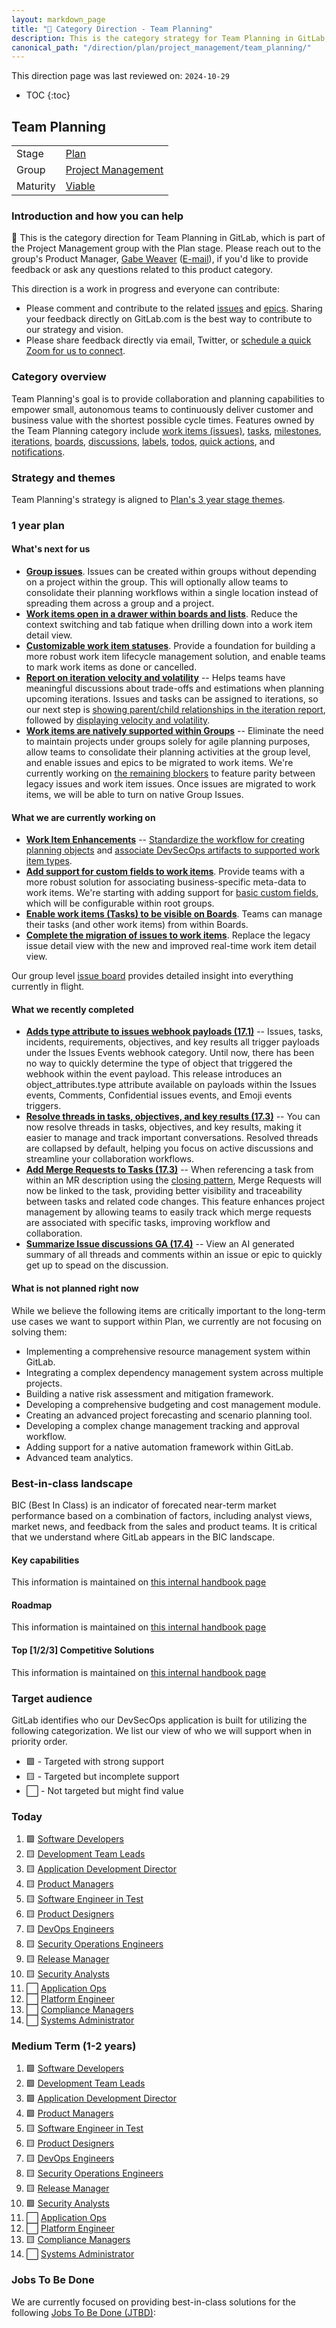 ```yaml
---
layout: markdown_page
title: "📝 Category Direction - Team Planning"
description: This is the category strategy for Team Planning in GitLab; which is part of the Plan stage's Project Management group. Learn more here!
canonical_path: "/direction/plan/project_management/team_planning/"
---
```


This direction page was last reviewed on:
`2024-10-29`



- TOC
{:toc}

## Team Planning

|  |               |
| -------- | -------------------------------- |
| Stage    | [Plan](/direction/plan/)         |
| Group | [Project Management](/direction/plan/project_management/) |
| Maturity | [Viable](/direction/#maturity) |


### Introduction and how you can help

👋 This is the category direction for Team Planning in GitLab, which is part of the Project Management group with the Plan stage. Please reach out to the group's Product Manager, [Gabe Weaver](https://gitlab.com/gweaver) ([E-mail](mailto:gweaver@gitlab.com)), if you'd like to provide feedback or ask any questions related to this product category.

This direction is a work in progress and everyone can contribute:

- Please comment and contribute to the related [issues](https://gitlab.com/groups/gitlab-org/-/issues?scope=all&utf8=%E2%9C%93&state=opened&label_name[]=group%3A%3Aproject%20management) and [epics](https://gitlab.com/groups/gitlab-org/-/epics?scope=all&utf8=%E2%9C%93&state=opened&label_name[]=Category%3ATeam%20Planning). Sharing your feedback directly on GitLab.com is the best way to contribute to our strategy and vision.
- Please share feedback directly via email, Twitter, or [schedule a quick Zoom for us to connect](https://calendly.com/gweaver/45-minute-meeting).

### Category overview

Team Planning's goal is to provide collaboration and planning capabilities to empower small, autonomous teams to continuously deliver customer and business value with the shortest possible cycle times. Features owned by the Team Planning category include [work items (issues)](https://docs.gitlab.com/ee/user/project/issues/), [tasks](https://docs.gitlab.com/ee/user/tasks.html), [milestones](https://docs.gitlab.com/ee/user/project/milestones/), [iterations](https://docs.gitlab.com/ee/user/group/iterations/), [boards](https://docs.gitlab.com/ee/user/project/issue_board.html), [discussions](https://docs.gitlab.com/ee/user/discussions/), [labels](https://docs.gitlab.com/ee/user/project/labels.html), [todos](https://docs.gitlab.com/ee/user/todos.html), [quick actions](https://docs.gitlab.com/ee/user/project/quick_actions.html), and [notifications](https://docs.gitlab.com/ee/user/profile/notifications.html).


### Strategy and themes

Team Planning's strategy is aligned to [Plan's 3 year stage themes](https://about.gitlab.com/direction/plan/#3-year-stage-themes).

### 1 year plan

#### What's next for us

- **[Group issues](https://gitlab.com/groups/gitlab-org/-/epics/12320)**. Issues can be created within groups without depending on a project within the group. This will optionally allow teams to consolidate their planning workflows within a single location instead of spreading them across a group and a project.  
- **[Work items open in a drawer within boards and lists](https://gitlab.com/gitlab-org/gitlab/-/issues/387224)**. Reduce the context switching and tab fatique when drilling down into a work item detail view. 
- **[Customizable work item statuses](https://gitlab.com/gitlab-org/gitlab/-/issues/368290)**. Provide a foundation for building a more robust work item lifecycle management solution, and enable teams to mark work items as done or cancelled. 
- **[Report on iteration velocity and volatility](https://gitlab.com/groups/gitlab-org/-/epics/435)** -- Helps teams have meaningful discussions about trade-offs and estimations when planning upcoming iterations. Issues and tasks can be assigned to iterations, so our next step is [showing parent/child relationships in the iteration report](https://gitlab.com/gitlab-org/gitlab/-/issues/457538), followed by [displaying velocity and volatility](https://gitlab.com/gitlab-org/gitlab/-/issues/457094). 
- **[Work items are natively supported within Groups](https://gitlab.com/groups/gitlab-org/-/epics/8308)** -- Eliminate the need to maintain projects under groups solely for agile planning purposes, allow teams to consolidate their planning activities at the group level, and enable issues and epics to be migrated to work items. We're currently working on [the remaining blockers](https://gitlab.com/gitlab-org/gitlab/-/issues/458986) to feature parity between legacy issues and work item issues. Once issues are migrated to work items, we will be able to turn on native Group Issues. 


#### What we are currently working on

- **[Work Item Enhancements](https://gitlab.com/groups/gitlab-org/-/epics/6033)** -- [Standardize the workflow for creating planning objects](https://gitlab.com/groups/gitlab-org/-/epics/11012) and [associate DevSecOps artifacts to supported work item types](https://gitlab.com/groups/gitlab-org/-/epics/7105).
- **[Add support for custom fields to work items](https://gitlab.com/groups/gitlab-org/-/epics/235)**. Provide teams with a more robust solution for associating business-specific meta-data to work items. We're starting with adding support for [basic custom fields](https://gitlab.com/groups/gitlab-org/-/epics/14904), which will be configurable within root groups. 
- **[Enable work items (Tasks) to be visible on Boards](https://gitlab.com/gitlab-org/gitlab/-/issues/368816)**. Teams can manage their tasks (and other work items) from within Boards. 
- **[Complete the migration of issues to work items](https://gitlab.com/groups/gitlab-org/-/epics/9584)**. Replace the legacy issue detail view with the new and improved real-time work item detail view. 


Our group level [issue board](https://gitlab.com/groups/gitlab-org/-/boards/1235826?&label_name[]=devops%3A%3Aplan&label_name[]=group%3A%3Aproject%20management) provides detailed insight into everything currently in flight.

#### What we recently completed

- **[Adds type attribute to issues webhook payloads (17.1)](https://gitlab.com/gitlab-org/gitlab/-/issues/467415)** -- Issues, tasks, incidents, requirements, objectives, and key results all trigger payloads under the Issues Events webhook category. Until now, there has been no way to quickly determine the type of object that triggered the webhook within the event payload. This release introduces an object_attributes.type attribute available on payloads within the Issues events, Comments, Confidential issues events, and Emoji events triggers.
- **[Resolve threads in tasks, objectives, and key results (17.3)](https://about.gitlab.com/releases/2024/08/15/gitlab-17-3-released/#resolve-threads-in-tasks-objectives-and-key-results)** -- You can now resolve threads in tasks, objectives, and key results, making it easier to manage and track important conversations. Resolved threads are collapsed by default, helping you focus on active discussions and streamline your collaboration workflows.
- **[Add Merge Requests to Tasks (17.3)](https://gitlab.com/gitlab-org/gitlab/-/issues/440851)** -- When referencing a task from within an MR description using the [closing pattern](https://docs.gitlab.com/ee/user/project/issues/managing_issues.html#closing-issues-automatically), Merge Requests will now be linked to the task, providing better visibility and traceability between tasks and related code changes. This feature enhances project management by allowing teams to easily track which merge requests are associated with specific tasks, improving workflow and collaboration.
- **[Summarize Issue discussions GA (17.4)](https://gitlab.com/groups/gitlab-org/-/epics/10760)** -- View an AI generated summary of all threads and comments within an issue or epic to quickly get up to spead on the discussion. 



#### What is not planned right now

While we believe the following items are critically important to the long-term use cases we want to support within Plan, we currently are not focusing on solving them:

- Implementing a comprehensive resource management system within GitLab.
- Integrating a complex dependency management system across multiple projects.
- Building a native risk assessment and mitigation framework.
- Developing a comprehensive budgeting and cost management module.
- Creating an advanced project forecasting and scenario planning tool.
- Developing a complex change management tracking and approval workflow.
- Adding support for a native automation framework within GitLab. 
- Advanced team analytics. 



### Best-in-class landscape

BIC (Best In Class) is an indicator of forecated near-term market performance based on a combination of factors, including analyst views, market news, and feedback from the sales and product teams. It is critical that we understand where GitLab appears in the BIC landscape.

#### Key capabilities

This information is maintained on [this internal handbook page](https://internal.gitlab.com/handbook/product/best-in-class/plan/#how-we-reduce-lost-opportunities-to-jira)

#### Roadmap

This information is maintained on [this internal handbook page](https://internal.gitlab.com/handbook/product/best-in-class/plan/#product-priorities)

#### Top [1/2/3] Competitive Solutions

This information is maintained on [this internal handbook page](https://internal.gitlab.com/handbook/product/best-in-class/plan/#competitive-analysis-summary)


### Target audience

GitLab identifies who our DevSecOps application is built for utilizing the following categorization. We list our view of who we will support when in priority order.
* 🟩 - Targeted with strong support
* 🟨 - Targeted but incomplete support
* ⬜️ - Not targeted but might find value

### Today

1. 🟩 [Software Developers](https://handbook.gitlab.com/handbook/product/personas/#sasha-software-developer)
1. 🟨 [Development Team Leads](https://handbook.gitlab.com/handbook/product/personas/#delaney-development-team-lead)
1. 🟨 [Application Development Director](https://handbook.gitlab.com/handbook/product/personas/#dakota-application-development-director)
1. 🟨 [Product Managers](https://handbook.gitlab.com/handbook/product/personas/#parker-product-manager)
1. 🟨 [Software Engineer in Test](https://handbook.gitlab.com/handbook/product/personas/#simone-software-engineer-in-test)
1. 🟨 [Product Designers](https://handbook.gitlab.com/handbook/product/personas/#presley-product-designer)
1. 🟨 [DevOps Engineers](https://handbook.gitlab.com/handbook/product/personas/#devon-devops-engineer)
1. 🟨 [Security Operations Engineers](https://handbook.gitlab.com/handbook/product/personas/#alex-security-operations-engineer)
1. 🟨 [Release Manager](https://handbook.gitlab.com/handbook/product/personas/#rachel-release-manager)
1. 🟨 [Security Analysts](https://handbook.gitlab.com/handbook/product/personas/#sam-security-analyst)
1. ⬜️ [Application Ops](https://handbook.gitlab.com/handbook/product/personas/#allison-application-ops)
1. ⬜️ [Platform Engineer](https://handbook.gitlab.com/handbook/product/personas/#priyanka-platform-engineer)
1. ⬜️ [Compliance Managers](https://handbook.gitlab.com/handbook/product/personas/#cameron-compliance-manager)
1. ⬜️ [Systems Administrator](https://handbook.gitlab.com/handbook/product/personas/#sidney-systems-administrator)

### Medium Term (1-2 years)

1. 🟩 [Software Developers](https://handbook.gitlab.com/handbook/product/personas/#sasha-software-developer)
1. 🟩 [Development Team Leads](https://handbook.gitlab.com/handbook/product/personas/#delaney-development-team-lead)
1. 🟩 [Application Development Director](https://handbook.gitlab.com/handbook/product/personas/#dakota-application-development-director)
1. 🟩 [Product Managers](https://handbook.gitlab.com/handbook/product/personas/#parker-product-manager)
1. 🟨 [Software Engineer in Test](https://handbook.gitlab.com/handbook/product/personas/#simone-software-engineer-in-test)
1. 🟨 [Product Designers](https://handbook.gitlab.com/handbook/product/personas/#presley-product-designer)
1. 🟨 [DevOps Engineers](https://handbook.gitlab.com/handbook/product/personas/#devon-devops-engineer)
1. 🟨 [Security Operations Engineers](https://handbook.gitlab.com/handbook/product/personas/#alex-security-operations-engineer)
1. 🟨 [Release Manager](https://handbook.gitlab.com/handbook/product/personas/#rachel-release-manager)
1. 🟩 [Security Analysts](https://handbook.gitlab.com/handbook/product/personas/#sam-security-analyst)
1. ⬜️ [Application Ops](https://handbook.gitlab.com/handbook/product/personas/#allison-application-ops)
1. ⬜️ [Platform Engineer](https://handbook.gitlab.com/handbook/product/personas/#priyanka-platform-engineer)
1. 🟨 [Compliance Managers](https://handbook.gitlab.com/handbook/product/personas/#cameron-compliance-manager)
1. ⬜️ [Systems Administrator](https://handbook.gitlab.com/handbook/product/personas/#sidney-systems-administrator)


### Jobs To Be Done

We are currently focused on providing best-in-class solutions for the following [Jobs To Be Done (JTBD)](https://handbook.gitlab.com/handbook/product/ux/jobs-to-be-done/):



